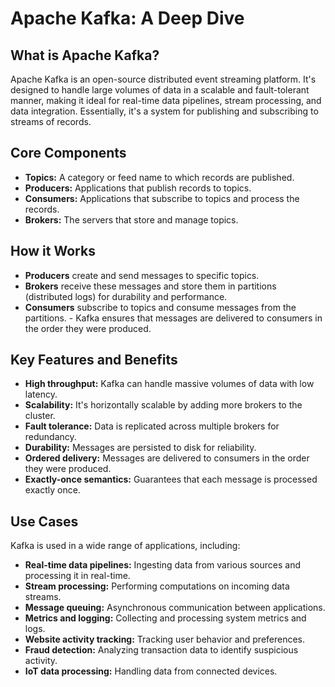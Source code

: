 # Apache Kafka: A Deep Dive
## What is Apache Kafka?
Apache Kafka is an open-source distributed event streaming platform. It's designed to handle large volumes of data in a scalable and fault-tolerant manner, making it ideal for real-time data pipelines, stream processing, and data integration. Essentially, it's a system for publishing and subscribing to streams of records.

## Core Components
- **Topics:** A category or feed name to which records are published.
- **Producers:** Applications that publish records to topics.
- **Consumers:** Applications that subscribe to topics and process the records.
- **Brokers:** The servers that store and manage topics.

## How it Works
- **Producers** create and send messages to specific topics.
- **Brokers** receive these messages and store them in partitions (distributed logs) for durability and performance.
- **Consumers** subscribe to topics and consume messages from the partitions. - Kafka ensures that messages are delivered to consumers in the order they were produced.

## Key Features and Benefits
- **High throughput:** Kafka can handle massive volumes of data with low latency.
- **Scalability:** It's horizontally scalable by adding more brokers to the cluster.
- **Fault tolerance:** Data is replicated across multiple brokers for redundancy.
- **Durability:** Messages are persisted to disk for reliability.
- **Ordered delivery:** Messages are delivered to consumers in the order they were produced.
- **Exactly-once semantics:** Guarantees that each message is processed exactly once.

## Use Cases

Kafka is used in a wide range of applications, including:

- **Real-time data pipelines:** Ingesting data from various sources and processing it in real-time.
- **Stream processing:** Performing computations on incoming data streams.
- **Message queuing:** Asynchronous communication between applications.
- **Metrics and logging:** Collecting and processing system metrics and logs.
- **Website activity tracking:** Tracking user behavior and preferences.
- **Fraud detection:** Analyzing transaction data to identify suspicious activity.
- **IoT data processing:** Handling data from connected devices.